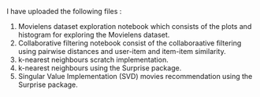 I have uploaded the following files :  

1. Movielens dataset exploration notebook which consists of the plots and histogram for exploring the Movielens dataset.  
2. Collaborative filtering notebook consist of the collaboraative filtering using pairwise distances and user-item and item-item similarity.   
3. k-nearest neighbours scratch implementation.   
4. k-nearest neighbours using the Surprise package.   
5. Singular Value Implementation (SVD) movies recommendation using the Surprise package.  
